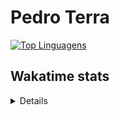 # Pedro Terra
[![Top Linguagens](https://github-readme-stats.vercel.app/api/top-langs/?username=pedrosayajin22&layout=compact)](https://github.com/anuraghazra/github-readme-stats)
<h2>Wakatime stats</h2>
<details>
  <img src="https://wakatime.com/share/@pedrosayajin22/f16d281d-7446-44d3-a88d-64ea28033db3.svg"/>
  <img src="https://wakatime.com/share/@pedrosayajin22/cd41b013-2efe-43b9-aa57-aa062c083003.svg"/>
</details>
  

